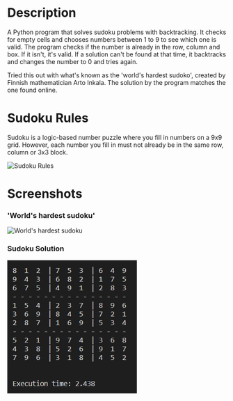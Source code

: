 # Description
A Python program that solves sudoku problems with backtracking. It checks for empty cells and chooses numbers between 1 to 9 to see which one is valid. The program checks if the number is already in the row, column and box. If it isn't, it's valid. If a solution can't be found at that time, it backtracks and changes the number to 0 and tries again. 

Tried this out with what's known as the 'world's hardest sudoko', created by Finnish mathematician Arto Inkala. The solution by the program matches the one found online.

# Sudoku Rules
Sudoku is a logic-based number puzzle where you fill in numbers on a 9x9 grid. However, each number you fill in must not already be in the same row, column or 3x3 block.

<img src="https://www.sudokukingdom.com/images/rules1.jpg" alt="Sudoku Rules">

# Screenshots
<h3>'World's hardest sudoku'</h3>
<img src="https://preview.telegraph.co.uk/multimedia/archive/02260/Untitled-1_2260717b.jpg" alt="World's hardest sudoku">

<h3>Sudoku Solution</h3>
<img src="Screenshots/sudoku_solution.PNG" alt="Sudoku solution">
